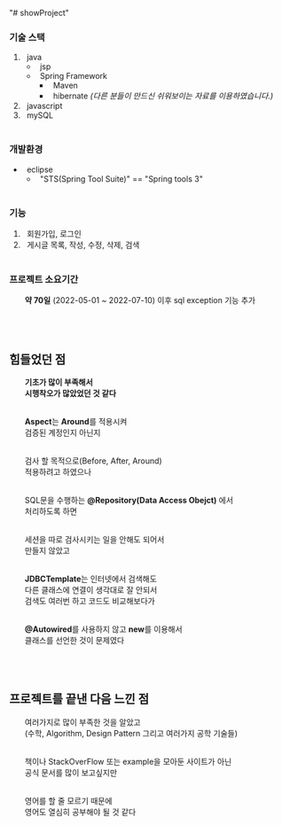 "# showProject" 

### 기술 스택 
1. &nbsp; java
    - &nbsp; jsp
    - &nbsp; Spring Framework
       - &nbsp; Maven 
       - &nbsp; hibernate *(다른 분들이 만드신 쉬워보이는 자료를 이용하였습니다.)*
2.  &nbsp; javascript
3.  &nbsp; mySQL
<br><br>

### 개발환경 
   - &nbsp; eclipse
      - &nbsp; "STS(Spring Tool Suite)" == "Spring tools 3" 
<br><br>

### 기능 
1. &nbsp; 회원가입, 로그인
2. &nbsp; 게시글 목록, 작성, 수정, 삭제, 검색 
<br><br>

### 프로젝트 소요기간 
&emsp;&emsp;**약 70일** (2022-05-01 ~ 2022-07-10) 이후 sql exception 기능 추가 
<br><br><br><br>


## 힘들었던 점 

**&emsp;&emsp;기초가 많이 부족해서 <br>
&emsp;&emsp;시행착오가 많았었던 것 같다**<br><br>

&emsp;&emsp;**Aspect**는 **Around**를 적용시켜 <br>
&emsp;&emsp;검증된 계정인지 아닌지 <br><br>

&emsp;&emsp;검사 할 목적으로(Before, After, Around) <br>
&emsp;&emsp;적용하려고 하였으나 <br><br>

&emsp;&emsp;SQL문을 수행하는 __@Repository(Data Access Obejct)__ 에서<br>
&emsp;&emsp;처리하도록 하면 <br><br>

&emsp;&emsp;세션을 따로 검사시키는 일을 안해도 되어서 <br>
&emsp;&emsp;만들지 않았고 <br><br>

&emsp;&emsp;**JDBCTemplate**는 인터넷에서 검색해도 <br>
&emsp;&emsp;다른 클래스에 연결이 생각대로 잘 안되서 <br>
&emsp;&emsp;검색도 여러번 하고 코드도 비교해보다가 <br><br>

&emsp;&emsp;**@Autowired**를 사용하지 않고 **new**를 이용해서<br>
&emsp;&emsp;클래스를 선언한 것이 문제였다 <br><br><br><br>


## 프로젝트를 끝낸 다음 느낀 점 
&emsp;&emsp;여러가지로 많이 부족한 것을 알았고 <br>
&emsp;&emsp;(수학, Algorithm, Design Pattern 그리고 여러가지 공학 기술들) <br><br>

&emsp;&emsp;책이나 StackOverFlow 또는 example을 모아둔 사이트가 아닌 <br>
&emsp;&emsp;공식 문서를 많이 보고싶지만 <br><br>

&emsp;&emsp;영어를 할 줄 모르기 때문에 <br>
&emsp;&emsp;영어도 열심히 공부해야 될 것 같다 <br>
